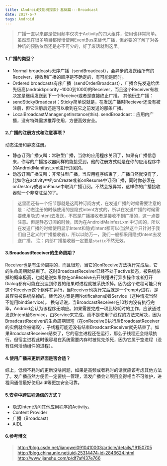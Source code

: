 ```yaml
---
title: 《Android技能树探索》基础篇---Broadcast
date: 2017-6-7
tags: Android
---
```


>广播一直以来都是使用频率仅次于Activity的四大组件，使用也非常简单。虽然现在很多项目都慢慢使用EventBus来替代广播，但必要的了解了对各种坑的预防依然还是必不可少的，好了废话就到这里。
#### 1.广播的类型？
- Normal broadcasts无序广播（sendBroadcast），会异步的发送给所有的Receiver，接收到广播的顺序是不确定的，有可能是同时。
- Ordered broadcasts有序广播（sendOrderBroadcast），广播会先发送给优先级高(android:priority -1000到1000)的Receiver，而且这个Receiver有权决定是继续发送到下一个Receiver或者是直接终止广播。
其他衍生广播：
- sendStickyBroadcast：Sticky简单说就是，在发送广播时Reciever还没有被注册，但它注册后还是可以收到在它之前发送的那条广播。
- LocalBroadcastManager.getInstance(this). sendBroadcast：应用内广播，没有特殊需求推荐使用，方便高效安全。

<!-- more -->

#### 2.广播的注册方式和注意事项？
动态注册和静态注册。
- 静态订阅广播又叫：常驻型广播，当你的应用程序关闭了，如果有广播信息来，你写的广播接收器同样的能接受到，他的注册方式就是在你的应用程序中的AndroidManifast.xml进行订阅的。
- 动态订阅广播又叫：非常驻型广播，当应用程序结束了，广播自然就没有了，比如你在activity中的onCreate或者onResume中订阅广播，同时你必须在onDestory或者onPause中取消广播订阅。不然会报异常，这样你的广播接收器就一个非常驻型的了。
>这里面还有一个细节那就是这两种订阅方式，在发送广播的时候需要注意的是：动态注册的时候使用的是隐式intent方式的，所以在发送广播的时候需要使用隐式Intent去发送，不然是广播接收者是接收不到广播的，这一点要注意。但是静态订阅的时候，因为在AndroidMainfest.xml中订阅的，所以在发送广播的时候使用显示Intent和隐式Intent都可以(当然这个只针对于我们自己定义的广播接收者)，所以以防万一，我们一般都采用隐式Intent去发送广播。
注：内部广播接收器一定要是`static`不然无效。

#### 3.BroadcastReceiver的生命周期？
Receiver也是有生命周期的，而且很短，当它的onReceive方法执行完成后，它的生命周期就结束了。这时BroadcastReceiver已经不处于active状态，被系统杀掉的概率极高，也就是说如果你在onReceive去开线程进行异步操作或者打开Dialog都有可能在没达到你要的结果时进程就被系统杀掉。因为这个进程可能只有这个Receiver这个组件在运行，当Receiver也执行完后就是一个empty进程，是最容易被系统杀掉的。替代的方案是用Notificaiton或者Service（这种情况当然不能用bindService）。
换句话说，当BroadcastReceiver在10秒内没有执行完毕，Android会认为该程序无响应。如果需要完成一项比较耗时的工作，应该通过发送Intent给Service，由Service来完成。而不是使用子线程的方法来解决，因为BroadcastReceiver的生命周期很短（在onReceive()执行后BroadcastReceiver 的实例就会被销毁），子线程可能还没有结束BroadcastReceiver就先结束了。如果BroadcastReceiver结束了，它的宿主进程还在运行，那么子线程还会继续执行。但宿主进程此时很容易在系统需要内存时被优先杀死，因为它属于空进程（没有任何活动组件的进程）。

#### 4.使用广播来更新界面是否合适？
综上，低频不耗时的更新没啥问题，如果是高频或者耗时的话就应该考虑其他方法了。发广播虽然方便但一定要统一管理，滥发广播会让项目变得相当不可维护，进程间通信最好使用aidl等更加安全可靠。

#### 5.安卓中跨进程通信的方式？
- 隐式Intent访问其他应用程序的Activity。
- Content Provider 
- 广播（Broadcast） 
- AIDL

#### 6.参考博文
>http://blog.csdn.net/jiangwei0910410003/article/details/19150705
>http://blog.chinaunix.net/uid-25314474-id-2846624.html
>http://www.jianshu.com/p/df7af437e766